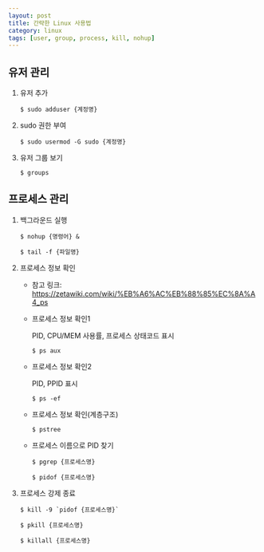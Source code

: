 ```yaml
---
layout: post
title: 간략한 Linux 사용법
category: linux
tags: [user, group, process, kill, nohup]
---
```


## 유저 관리

 1. 유저 추가
    ~~~
    $ sudo adduser {계정명}
    ~~~

 2. sudo 권한 부여
    ~~~
    $ sudo usermod -G sudo {계정명}
    ~~~

 3. 유저 그룹 보기
    ~~~
    $ groups
    ~~~

## 프로세스 관리

 1. 백그라운드 실행
    ~~~
    $ nohup {명령어} &

    $ tail -f {파일명}
    ~~~

 1. 프로세스 정보 확인
    * 참고 링크: <https://zetawiki.com/wiki/%EB%A6%AC%EB%88%85%EC%8A%A4_ps>

    * 프로세스 정보 확인1

      PID, CPU/MEM 사용률, 프로세스 상태코드 표시
      ~~~
      $ ps aux
      ~~~

    * 프로세스 정보 확인2

      PID, PPID 표시
      ~~~
      $ ps -ef
      ~~~

    * 프로세스 정보 확인(계층구조)
      ~~~
      $ pstree
      ~~~

    * 프로세스 이름으로 PID 찾기
      ~~~
      $ pgrep {프로세스명}

      $ pidof {프로세스명}
      ~~~

 1. 프로세스 강제 종료
    ~~~
    $ kill -9 `pidof {프로세스명}`

    $ pkill {프로세스명}

    $ killall {프로세스명}
    ~~~
